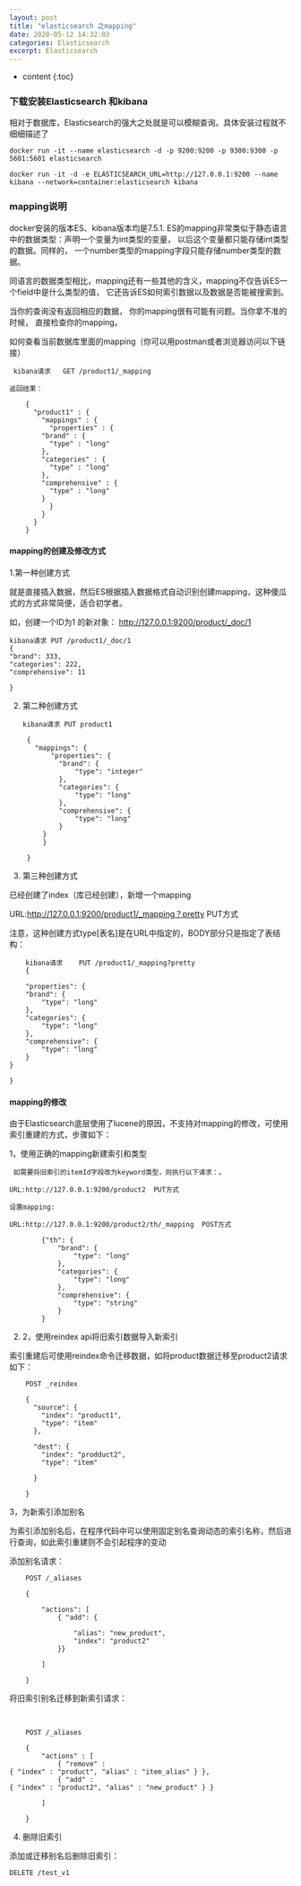 ```yaml
---
layout: post
title: "elasticsearch 之mapping"
date: 2020-05-12 14:32:03
categories: Elasticsearch
excerpt: Elasticsearch
---
```


* content
{:toc}

### 下载安装Elasticsearch 和kibana

相对于数据库，Elasticsearch的强大之处就是可以模糊查询。具体安装过程就不细细描述了

	docker run -it --name elasticsearch -d -p 9200:9200 -p 9300:9300 -p 5601:5601 elasticsearch

	docker run -it -d -e ELASTICSEARCH_URL=http://127.0.0.1:9200 --name kibana --network=container:elasticsearch kibana



### mapping说明

docker安装的版本ES、kibana版本均是7.5.1. ES的mapping非常类似于静态语言中的数据类型：声明一个变量为int类型的变量， 以后这个变量都只能存储int类型的数据。同样的， 一个number类型的mapping字段只能存储number类型的数据。

同语言的数据类型相比，mapping还有一些其他的含义，mapping不仅告诉ES一个field中是什么类型的值， 它还告诉ES如何索引数据以及数据是否能被搜索到。

当你的查询没有返回相应的数据， 你的mapping很有可能有问题。当你拿不准的时候， 直接检查你的mapping。

如何查看当前数据库里面的mapping（你可以用postman或者浏览器访问以下链接）

     kibana请求	GET /product1/_mapping

	返回结果：

		{
		  "product1" : {
		    "mappings" : {
		      "properties" : {
			"brand" : {
			  "type" : "long"
			},
			"categories" : {
			  "type" : "long"
			},
			"comprehensive" : {
			  "type" : "long"
			}
		      }
		    }
		  }
		}


#### mapping的创建及修改方式

1.第一种创建方式	

就是直接插入数据，然后ES根据插入数据格式自动识别创建mapping，这种傻瓜式的方式非常简便，适合初学者。

如，创建一个ID为1 的新对象： http://127.0.0.1:9200/product/_doc/1

	kibana请求 PUT /product1/_doc/1
	{
	"brand": 333,
	"categories": 222,
	"comprehensive": 11

	}

2. 第二种创建方式

	   kibana请求 PUT product1

		{ 
		  "mappings": {
		      "properties": {
				"brand": {
					"type": "integer"
				},
				"categories": {
					"type": "long"
				},
				"comprehensive": {
					"type": "long"
				}
			}
		    }

		}


3. 第三种创建方式

已经创建了index（库已经创建），新增一个mapping

URL:http://127.0.0.1:9200/product1/_mapping？pretty PUT方式

注意，这种创建方式type[表名]是在URL中指定的，BODY部分只是指定了表结构：

		kibana请求	PUT /product1/_mapping?pretty
		{

		"properties": {
		"brand": {
			"type": "long"
		},
		"categories": {
			"type": "long"
		},
		"comprehensive": {
			"type": "long"
		}
	}

	}

#### mapping的修改

由于Elasticsearch底层使用了lucene的原因，不支持对mapping的修改，可使用索引重建的方式，步骤如下：

1，使用正确的mapping新建索引和类型

     如需要将旧索引的itemId字段改为keyword类型，则执行以下请求：。

    URL:http://127.0.0.1:9200/product2  PUT方式

    设置mapping:

    URL:http://127.0.0.1:9200/product2/th/_mapping  POST方式

			{"th": {
				"brand": {
					"type": "long"
				},
				"categories": {
					"type": "long"
				},
				"comprehensive": {
					"type": "string"
				}
			}
    
2. 2，使用reindex api将旧索引数据导入新索引

索引重建后可使用reindex命令迁移数据，如将product数据迁移至product2请求如下：

	 	POST _reindex

		{
		  "source": {
		    "index": "product1",
		    "type": "item"
		  },

		  "dest": {
		    "index": "prodduct2",
		    "type": "item"

		  }

		}

3，为新索引添加别名

为索引添加别名后，在程序代码中可以使用固定别名查询动态的索引名称，然后进行查询，如此索引重建则不会引起程序的变动

添加别名请求：

		POST /_aliases

		{

		    "actions": [
		        { "add": {

		            "alias": "new_product",
		            "index": "product2"
		        }}

		    ]

		}

将旧索引别名迁移到新索引请求：

  

		POST /_aliases

		{
		    "actions" : [
		        { "remove" : { "index" : "product", "alias" : "item_alias" } },
		        { "add" : { "index" : "product2", "alias" : "new_product" } }

		    ]

		}

4. 删除旧索引

添加或迁移别名后删除旧索引：

	DELETE /test_v1


